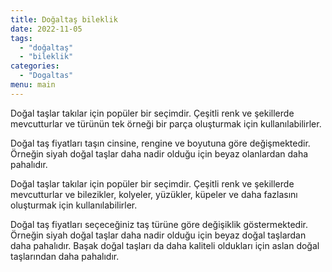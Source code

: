 ```yaml
---
title: Doğaltaş bileklik 
date: 2022-11-05
tags:
  - "doğaltaş"
  - "bileklik"
categories:
  - "Dogaltas"
menu: main
---
```


Doğal taşlar takılar için popüler bir seçimdir. Çeşitli renk ve şekillerde mevcutturlar ve türünün tek örneği bir parça oluşturmak için kullanılabilirler.

Doğal taş fiyatları taşın cinsine, rengine ve boyutuna göre değişmektedir. Örneğin siyah doğal taşlar daha nadir olduğu için beyaz olanlardan daha pahalıdır.

Doğal taşlar takılar için popüler bir seçimdir. Çeşitli renk ve şekillerde mevcutturlar ve bilezikler, kolyeler, yüzükler, küpeler ve daha fazlasını oluşturmak için kullanılabilirler.

Doğal taş fiyatları seçeceğiniz taş türüne göre değişiklik göstermektedir. Örneğin siyah doğal taşlar daha nadir olduğu için beyaz doğal taşlardan daha pahalıdır. Başak doğal taşları da daha kaliteli oldukları için aslan doğal taşlarından daha pahalıdır.
